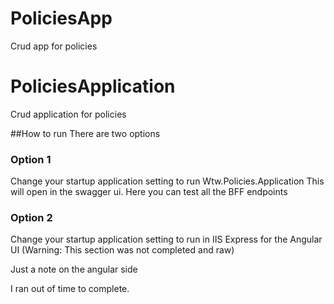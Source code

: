 # PoliciesApp
Crud app for policies


# PoliciesApplication
Crud application for policies


##How to run
There are two options

### Option 1
Change your startup application setting to run Wtw.Policies.Application
This will open in the swagger ui.
Here you can test all the BFF endpoints


### Option 2
Change your startup application setting to run in IIS Express for the Angular UI
(Warning: This section was not completed and raw)



Just a note on the angular side

I ran out of time to complete.